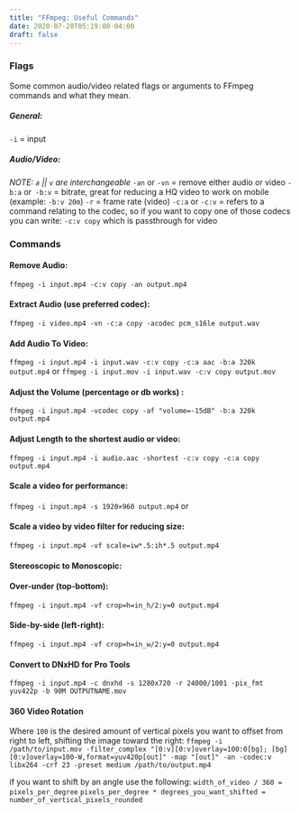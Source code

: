 ```yaml
---
title: "FFmpeg: Useful Commands"
date: 2020-07-20T05:19:00-04:00
draft: false
---
```


### Flags
Some common audio/video related flags or arguments to FFmpeg commands and what they mean.

##### General:
`-i` = input

##### Audio/Video:
_NOTE: `a` || `v` are interchangeable_
`-an` or `-vn` = remove either audio or video
`-b:a` or` -b:v` = bitrate, great for reducing a HQ video to work on mobile (example: `-b:v 20m`)
`-r` = frame rate (video)
`-c:a` or `-c:v` = refers to a command relating to the codec, so if you want to copy one of those codecs you can write: `-c:v copy` which is passthrough for video

### Commands

#### Remove Audio:
`ffmpeg -i input.mp4 -c:v copy -an output.mp4`

#### Extract Audio (use preferred codec):
`ffmpeg -i video.mp4 -vn -c:a copy -acodec pcm_s16le output.wav`

#### Add Audio To Video:
`ffmpeg -i input.mp4 -i input.wav -c:v copy -c:a aac -b:a 320k output.mp4`
or
`ffmpeg -i input.mov -i input.wav -c:v copy output.mov`

#### Adjust the Volume (percentage or db works) :
`ffmpeg -i input.mp4 -vcodec copy -af "volume=-15dB" -b:a 320k output.mp4`

#### Adjust Length to the shortest audio or video:
`ffmpeg -i input.mp4 -i audio.aac -shortest -c:v copy -c:a copy output.mp4`

#### Scale a video for performance:
`ffmpeg -i input.mp4 -s 1920×960 output.mp4`
or
#### Scale a video by video filter for reducing size:
`ffmpeg -i input.mp4 -vf scale=iw*.5:ih*.5 output.mp4`

#### Stereoscopic to Monoscopic:

#### Over-under (top-bottom):
`ffmpeg -i input.mp4 -vf crop=h=in_h/2:y=0 output.mp4`

#### Side-by-side (left-right):
`ffmpeg -i input.mp4 -vf crop=h=in_w/2:y=0 output.mp4`

#### Convert to DNxHD for Pro Tools
`ffmpeg -i input.mp4 -c dnxhd -s 1280x720 -r 24000/1001 -pix_fmt yuv422p -b 90M OUTPUTNAME.mov`

#### 360 Video Rotation
Where `100` is the desired amount of vertical pixels you want to offset from right to left, shifting the image toward the right:
`ffmpeg -i /path/to/input.mov -filter_complex "[0:v][0:v]overlay=100:0[bg]; [bg][0:v]overlay=100-W,format=yuv420p[out]" -map "[out]" -an -codec:v libx264 -crf 23 -preset medium /path/to/output.mp4`

if you want to shift by an angle use the following:
`width_of_video / 360 = pixels_per_degree`
`pixels_per_degree * degrees_you_want_shifted = number_of_vertical_pixels_rounded`